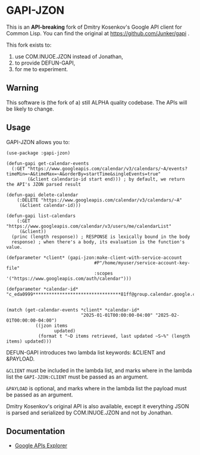 # GAPI-JZON

This is an **API-breaking** fork of Dmitry Kosenkov's Google API
client for Common Lisp. You can find the original at
https://github.com/Junker/gapi .

This fork exists to:

1. use COM.INUOE.JZON instead of Jonathan,
2. to provide DEFUN-GAPI,
3. for me to experiment.
  
## Warning

This software is (the fork of a) still ALPHA quality codebase. The
APIs will be likely to change.

## Usage

GAPI-JZON allows you to:

```common-lisp
(use-package :gapi-jzon)

(defun-gapi get-calendar-events
  (:GET "https://www.googleapis.com/calendar/v3/calendars/~A/events?timeMin=~A&timeMax=~A&orderBy=startTime&singleEvents=true"
        (&client calendario-id start end))) ; by default, we return the API's JZON parsed result

(defun-gapi delete-calendar
    (:DELETE "https://www.googleapis.com/calendar/v3/calendars/~A"
     (&client calendar-id)))

(defun-gapi list-calendars
    (:GET "https://www.googleapis.com/calendar/v3/users/me/calendarList"
     (&client))
  (princ (length response)) ; RESPONSE is lexically bound in the body
  response) ; when there's a body, its evaluation is the function's value.

(defparameter *client* (gapi-jzon:make-client-with-service-account
                                 #P"/home/myuser/service-account-key-file"
                                 :scopes '("https://www.googleapis.com/auth/calendar")))

(defparameter *calendar-id* "c_eda0999*********************************81ff@group.calendar.google.com")


(match (get-calendar-events *client* *calendar-id* 
                            "2025-01-01T00:00:00-04:00" "2025-02-01T00:00:00-04:00")
           ((jzon items
                  updated)
            (format t "~D items retrieved, last updated ~S~%" (length items) updated)))
```

DEFUN-GAPI introduces two lambda list keywords: &CLIENT and &PAYLOAD.

`&CLIENT` must be included in the lambda list, and marks where in the
lambda list the `GAPI-JZON:CLIENT` must be passed as an argument.

`&PAYLOAD` is optional, and marks where in the lambda list the payload
must be passed as an argument.

Dmitry Kosenkov's original API is also available, except it everything
JSON is parsed and serialized by COM.INUOE.JZON and not by Jonathan.

## Documentation

- [Google APIs Explorer](https://developers.google.com/apis-explorer)
